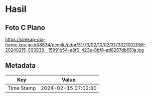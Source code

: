 # Hasil

## Foto C Plano

https://sirekap-obj-formc.kpu.go.id/8834/pemilu/pdpr/31/73/02/10/02/3173021002058-20240215-003938--15991b54-e8f0-423e-8bf8-ad8267db661a.jpg


## Metadata

| Key        | Value               |
| ---------- | ------------------- |
| Time Stamp | 2024-02-15 07:02:30 |



